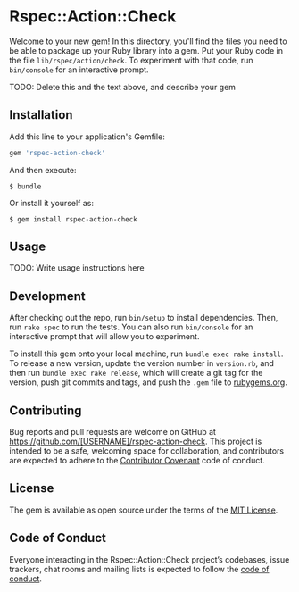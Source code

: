 # Rspec::Action::Check

Welcome to your new gem! In this directory, you'll find the files you need to be able to package up your Ruby library into a gem. Put your Ruby code in the file `lib/rspec/action/check`. To experiment with that code, run `bin/console` for an interactive prompt.

TODO: Delete this and the text above, and describe your gem

## Installation

Add this line to your application's Gemfile:

```ruby
gem 'rspec-action-check'
```

And then execute:

    $ bundle

Or install it yourself as:

    $ gem install rspec-action-check

## Usage

TODO: Write usage instructions here

## Development

After checking out the repo, run `bin/setup` to install dependencies. Then, run `rake spec` to run the tests. You can also run `bin/console` for an interactive prompt that will allow you to experiment.

To install this gem onto your local machine, run `bundle exec rake install`. To release a new version, update the version number in `version.rb`, and then run `bundle exec rake release`, which will create a git tag for the version, push git commits and tags, and push the `.gem` file to [rubygems.org](https://rubygems.org).

## Contributing

Bug reports and pull requests are welcome on GitHub at https://github.com/[USERNAME]/rspec-action-check. This project is intended to be a safe, welcoming space for collaboration, and contributors are expected to adhere to the [Contributor Covenant](http://contributor-covenant.org) code of conduct.

## License

The gem is available as open source under the terms of the [MIT License](http://opensource.org/licenses/MIT).

## Code of Conduct

Everyone interacting in the Rspec::Action::Check project’s codebases, issue trackers, chat rooms and mailing lists is expected to follow the [code of conduct](https://github.com/[USERNAME]/rspec-action-check/blob/master/CODE_OF_CONDUCT.md).
